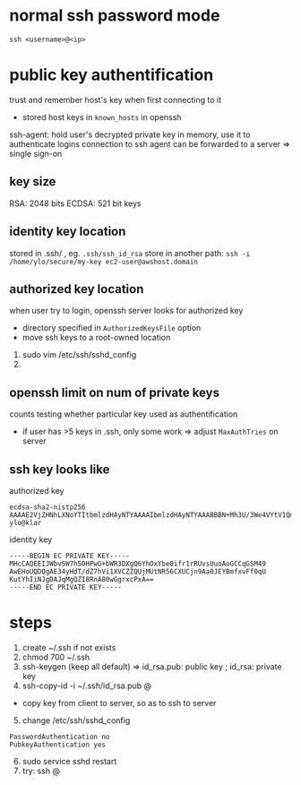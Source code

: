 # normal ssh password mode
`ssh <username>@<ip>`

# public key authentification
trust and remember host's key when first connecting to it
- stored host keys in `known_hosts` in openssh

ssh-agent: hold user's decrypted private key in memory, use it to authenticate logins
connection to ssh agent can be forwarded to a server => single sign-on

## key size
RSA: 2048 bits
ECDSA: 521 bit keys

## identity key location
stored in .ssh/ , eg. `.ssh/ssh_id_rsa`
store in another path: `ssh -i /home/ylo/secure/my-key ec2-user@awshost.domain`

## authorized key location
when user try to login, openssh server looks for authorized key 
- directory specified in `AuthorizedKeysFile` option
- move ssh keys to a root-owned location


1. sudo vim /etc/ssh/sshd_config
2. 

## openssh limit on num of private keys
counts testing whether particular key used as authentification
- if user has >5 keys in .ssh, only some work
=> adjust `MaxAuthTries` on server

## ssh key looks like
authorized key
```
ecdsa-sha2-nistp256 AAAAE2VjZHNhLXNoYTItbmlzdHAyNTYAAAAIbmlzdHAyNTYAAABBBN+Mh3U/3We4VYtV1QmWUFIzFLTUeegl1Ao5/QGtCRGAZn8bxX9KlCrrWISIjSYAwCajIEGSPEZwPNMBoK8XD8Q= ylo@klar
```
identity key
```
-----BEGIN EC PRIVATE KEY-----
MHcCAQEEIJWbvSW7h50HPwG+bWR3DXgQ6YhOxYbe0ifr1rRUvsUuoAoGCCqGSM49
AwEHoUQDQgAE34yHdT/dZ7hVi1XVCZZQUjMUtNR56CXUCjn9Aa0JEYBmfxvFf0qU
KutYhIiNJgDAJqMgQZI8RnA80wGgrxcPxA==
-----END EC PRIVATE KEY-----

```


# steps
1. create ~/.ssh if not exists
2. chmod 700 ~/.ssh
3. ssh-keygen (keep all default)
=> id_rsa.pub: public key ; id_rsa: private key
4. ssh-copy-id -i ~/.ssh/id_rsa.pub <user>@<host>
- copy key from client to server, so as to ssh to server
5. change /etc/ssh/sshd_config
```
PasswordAuthentication no
PubkeyAuthentication yes
```
6. sudo service sshd restart
7. try: ssh <user>@<host>







